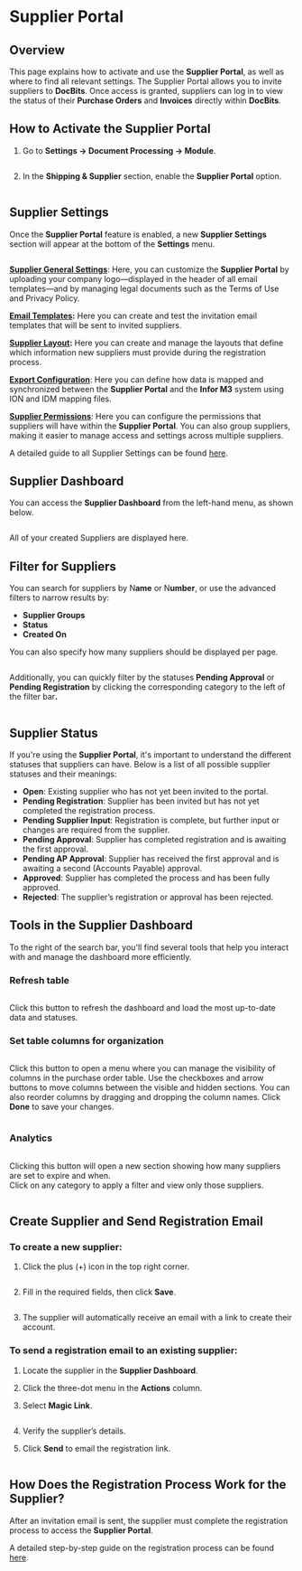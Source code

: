 # Supplier Portal

## Overview

This page explains how to activate and use the **Supplier Portal**, as well as where to find all relevant settings. The Supplier Portal allows you to invite suppliers to **DocBits**. Once access is granted, suppliers can log in to view the status of their **Purchase Orders** and **Invoices** directly within **DocBits**.

## How to Activate the Supplier Portal

1.  Go to **Settings → Document Processing → Module**.

    <figure><img src="../../../.gitbook/assets/settings_module.png" alt=""><figcaption></figcaption></figure>
2.  In the **Shipping & Supplier** section, enable the **Supplier Portal** option.

    <figure><img src="../../../.gitbook/assets/supplier_portal_1.png" alt=""><figcaption></figcaption></figure>

## Supplier Settings

Once the **Supplier Portal** feature is enabled, a new **Supplier Settings** section will appear at the bottom of the **Settings** menu.

<figure><img src="../../../.gitbook/assets/image.png" alt=""><figcaption></figcaption></figure>

[**Supplier General Settings**](../../settings/supplier-setting/supplier-general-settings.md): Here, you can customize the **Supplier Portal** by uploading your company logo—displayed in the header of all email templates—and by managing legal documents such as the Terms of Use and Privacy Policy.

[**Email Templates**](../../settings/supplier-setting/editing-email-templates.md)**:** Here you can create and test the invitation email templates that will be sent to invited suppliers.

[**Supplier Layout**](../../settings/supplier-setting/supplier-layout.md)**:** Here you can create and manage the layouts that define which information new suppliers must provide during the registration process.

[**Export Configuration**](../../settings/supplier-setting/export-configuration-for-supplier-portal-for-m3.md): Here you can define how data is mapped and synchronized between the **Supplier Portal** and the **Infor M3** system using ION and IDM mapping files.

[**Supplier Permissions**](../../settings/supplier-setting/supplier-permissions.md): Here you can configure the permissions that suppliers will have within the **Supplier Portal**. You can also group suppliers, making it easier to manage access and settings across multiple suppliers.

A detailed guide to all Supplier Settings can be found [here](../../settings/supplier-setting/).

## Supplier Dashboard <a href="#supplier-permissions" id="supplier-permissions"></a>

You can access the **Supplier Dashboard** from the left-hand menu, as shown below.

<figure><img src="../../../.gitbook/assets/supplier_portal_2.png" alt=""><figcaption></figcaption></figure>

All of your created Suppliers are displayed here.



## Filter for Suppliers

You can search for suppliers by N**ame** or N**umber**, or use the advanced filters to narrow results by:

* **Supplier Groups**
* **Status**
* **Created On**

You can also specify how many suppliers should be displayed per page.

<figure><img src="../../../.gitbook/assets/supplier_portal_9.png" alt=""><figcaption></figcaption></figure>

Additionally, you can quickly filter by the statuses **Pending Approval** or **Pending Registration** by clicking the corresponding category to the left of the filter ba&#x72;**.**

<figure><img src="../../../.gitbook/assets/supplier_portal_10.png" alt=""><figcaption></figcaption></figure>

## Supplier Status

If you're using the **Supplier Portal**, it's important to understand the different statuses that suppliers can have. Below is a list of all possible supplier statuses and their meanings:

* **Open**: Existing supplier who has not yet been invited to the portal.
* **Pending Registration**: Supplier has been invited but has not yet completed the registration process.
* **Pending Supplier Input**: Registration is complete, but further input or changes are required from the supplier.
* **Pending Approval**: Supplier has completed registration and is awaiting the first approval.
* **Pending AP Approval**: Supplier has received the first approval and is awaiting a second (Accounts Payable) approval.
* **Approved**: Supplier has completed the process and has been fully approved.
* **Rejected**: The supplier’s registration or approval has been rejected.

## Tools in the Supplier Dashboard

To the right of the search bar, you'll find several tools that help you interact with and manage the dashboard more efficiently.

### Refresh table <a href="#refresh-table" id="refresh-table"></a>

<figure><img src="../../../.gitbook/assets/supplier_portal_3.png" alt=""><figcaption></figcaption></figure>

Click this button to refresh the dashboard and load the most up-to-date data and statuses.

### Set table columns for organization <a href="#set-table-columns-for-organization" id="set-table-columns-for-organization"></a>

<figure><img src="../../../.gitbook/assets/supplier_portal_4.png" alt=""><figcaption></figcaption></figure>

Click this button to open a menu where you can manage the visibility of columns in the purchase order table. Use the checkboxes and arrow buttons to move columns between the visible and hidden sections. You can also reorder columns by dragging and dropping the column names. Click **Done** to save your changes.

<figure><img src="../../../.gitbook/assets/supplier_portal_7.png" alt=""><figcaption></figcaption></figure>

### Analytics <a href="#analytics" id="analytics"></a>

<figure><img src="../../../.gitbook/assets/supplier_portal_5.png" alt=""><figcaption></figcaption></figure>

Clicking this button will open a new section showing how many suppliers are set to expire and when.\
Click on any category to apply a filter and view only those suppliers.

<figure><img src="../../../.gitbook/assets/supplier_portal_8.png" alt=""><figcaption></figcaption></figure>

## Create Supplier and Send Registration Email

### **To create a new supplier:**

1.  Click the plus (+) icon in the top right corner.

    <figure><img src="../../../.gitbook/assets/supplier_portal_6.png" alt=""><figcaption></figcaption></figure>
2.  Fill in the required fields, then click **Save**.

    <figure><img src="../../../.gitbook/assets/supplier_portal_11.png" alt=""><figcaption></figcaption></figure>
3. The supplier will automatically receive an email with a link to create their account.

### **To send a registration email to an existing supplier:**

1. Locate the supplier in the **Supplier Dashboard**.
2. Click the three-dot menu in the **Actions** column.
3.  Select **Magic Link**.

    <figure><img src="../../../.gitbook/assets/supplier_portal_12.png" alt=""><figcaption></figcaption></figure>
4. Verify the supplier’s details.
5.  Click **Send** to email the registration link.

    <figure><img src="../../../.gitbook/assets/supplier_portal_13.png" alt=""><figcaption></figcaption></figure>

## How Does the Registration Process Work for the Supplier?

After an invitation email is sent, the supplier must complete the registration process to access the **Supplier Portal**.

A detailed step-by-step guide on the registration process can be found [here](supplier-registration.md).
